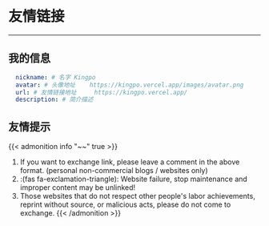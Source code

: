 # 友情链接


<!-- When you set data `friends.yml` in `yourProject/data/` directory, it will be automatically loaded here. -->
<!-- 下载窗口样式 {{< link href="https://lruihao.cn/friends/opml.xml" content=":(far fa-star fa-fw): Subscribe ours" download="opml.xml" card=true >}}. -->
---
<!-- You can define additional content below for this page. -->
## 我的信息

```yaml
  nickname: # 名字 Kingpo
  avatar: # 头像地址 	https://kingpo.vercel.app/images/avatar.png
  url: # 友情链接地址 	https://kingpo.vercel.app/
  description: # 简介描述  
```

## 友情提示

{{< admonition info "~~" true >}}
1. If you want to exchange link, please leave a comment in the above format. (personal non-commercial blogs / websites only)
2. :(fas fa-exclamation-triangle): Website failure, stop maintenance and improper content may be unlinked!
3. Those websites that do not respect other people's labor achievements, reprint without source, or malicious acts, please do not come to exchange.
{{< /admonition >}}

